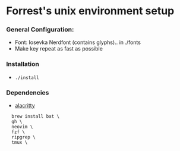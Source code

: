 # Forrest's unix environment setup

### General Configuration:

  - Font: Iosevka Nerdfont (contains glyphs).. in ./fonts
  - Make key repeat as fast as possible

### Installation

  - `./install`

### Dependencies

  - [alacritty](https://github.com/alacritty/alacritty)

  ```
    brew install bat \
    gh \
    neovim \
    fzf \
    ripgrep \
    tmux \
  ```
